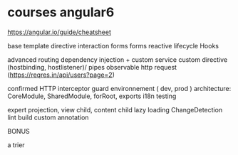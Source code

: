 # courses angular6

https://angular.io/guide/cheatsheet

base
  template
  directive
  interaction
  forms
  forms reactive
  lifecycle Hooks

advanced
  routing
  dependency injection + custom service
  custom directive (hostbinding, hostlistener)/ pipes
  observable
  http request (https://reqres.in/api/users?page=2)

confirmed
  HTTP interceptor
  guard
  environnement ( dev, prod )
  architecture: CoreModule, SharedModule, forRoot, exports
  i18n
  testing

expert
  projection, view child, content child
  lazy loading
  ChangeDetection
  lint
  build
  custom annotation
  

BONUS
    
    
a trier
  
  
  
